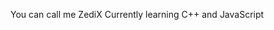 You can call me ZediX
Currently learning C++ and JavaScript

<!---
ZediX28/ZediX28 is a ✨ special ✨ repository because its `README.md` (this file) appears on your GitHub profile.
You can click the Preview link to take a look at your changes.
--->
